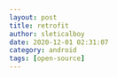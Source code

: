 ```yaml
---
layout: post
title: retrofit
author: sleticalboy
date: 2020-12-01 02:31:07
category: android
tags: [open-source]
---
```


